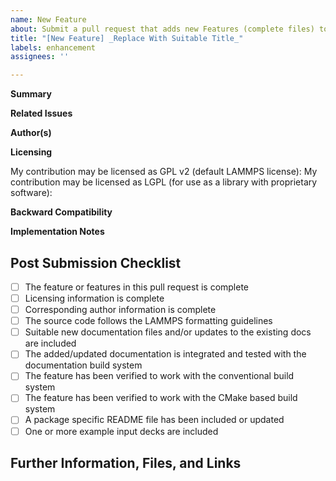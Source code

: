 ```yaml
---
name: New Feature
about: Submit a pull request that adds new Features (complete files) to LAMMPS
title: "[New Feature] _Replace With Suitable Title_"
labels: enhancement
assignees: ''

---
```


**Summary**

<!--Briefly describe the new feature(s) included in this pull request.-->

**Related Issues**

<!--If this addresses an existing (open) GitHub issue, e.g. a feature request, mention the issue number here following a pound sign (aka hashmark), e.g. `#331`.-->

**Author(s)**

<!--Please state name and affiliation of the author or authors that should be credited with the features added in this pull request. Please provide a suitable "long-lived" e-mail address (e.g. from gmail, yahoo, outlook, etc.) for the *corresponding* author, i.e. the person the LAMMPS developers can contact directly with questions and requests related to maintenance and support of this code. now and in the future-->

**Licensing**

<!--Please add *yes* or *no* to the following two statements (please contact @lammps/core if you have questions about this)-->

My contribution may be licensed as GPL v2 (default LAMMPS license):
My contribution may be licensed as LGPL (for use as a library with proprietary software):

**Backward Compatibility**

<!--Please state if any of the changes in this pull request will affect backward compatibility for inputs, and - if yes - explain what has been changed and why-->

**Implementation Notes**

<!--Provide any relevant details about how the new features are implemented, how correctness was verified, what platforms (OS, compiler, MPI, hardware, number of processors, accelerator(s)) it was tested on-->

## Post Submission Checklist

<!--Please check the fields below as they are completed *after* the pull request has been submitted-->

- [ ] The feature or features in this pull request is complete
- [ ] Licensing information is complete
- [ ] Corresponding author information is complete
- [ ] The source code follows the LAMMPS formatting guidelines
- [ ] Suitable new documentation files and/or updates to the existing docs are included
- [ ] The added/updated documentation is integrated and tested with the documentation build system
- [ ] The feature has been verified to work with the conventional build system
- [ ] The feature has been verified to work with the CMake based build system
- [ ] A package specific README file has been included or updated
- [ ] One or more example input decks are included

## Further Information, Files, and Links

<!--Put any additional information here, attach relevant text or image files, and URLs to external sites (e.g. DOIs or webpages)-->



